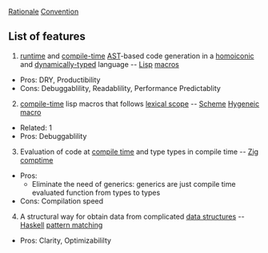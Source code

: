 [Rationale](https://github.com/glyh/nontrivial-PL-features/blob/main/rationale.md) [Convention](https://github.com/glyh/nontrivial-PL-features/blob/main/convention.md)

## List of features

1. [runtime](https://en.wikipedia.org/wiki/Runtime_(program_lifecycle_phase)) and [compile-time](https://en.wikipedia.org/wiki/Compile_time) [AST](https://en.wikipedia.org/wiki/Abstract_syntax_tree)-based code generation in a [homoiconic](https://en.wikipedia.org/wiki/Homoiconicity) and [dynamically-typed](https://en.wikipedia.org/wiki/Type_system#Dynamic_type_checking_and_runtime_type_information) language -- [Lisp](https://lisp-lang.org/) [macros](https://lispcookbook.github.io/cl-cookbook/macros.html)
  - Pros: DRY, Productibility
  - Cons: Debuggablility, Readablility, Performance Predictablity

2. [compile-time](https://en.wikipedia.org/wiki/Compile_time) lisp macros that follows [lexical scope](https://en.wikipedia.org/wiki/Scope_(computer_science)#Lexical_scope) -- [Scheme](https://www.scheme.com/) [Hygeneic macro](https://docs.scheme.org/guide/macros/)
  - Related: 1
  - Pros: Debuggablility 

3. Evaluation of code at [compile time](https://en.wikipedia.org/wiki/Compile_time) and type types in compile time -- [Zig](https://ziglang.org/) [comptime](https://ziglang.org/documentation/master/#comptime)
  - Pros: 
    - Eliminate the need of generics: generics are just compile time evaluated function from types to types
  - Cons: Compilation speed

4. A structural way for obtain data from complicated [data structures](https://en.wikipedia.org/wiki/Data_structure) -- [Haskell](https://www.haskell.org/) [pattern matching](https://www.haskell.org/tutorial/patterns.html)
  - Pros: Clarity, Optimizabililty
